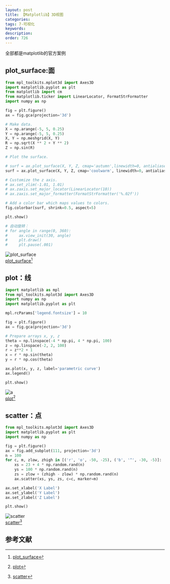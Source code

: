 ```yaml
---
layout: post
title: 【Matplotlib】3D视图
categories:
tags: 7-可视化
keywords:
description:
order: 726
---
```

全部都是matplotlib的官方案例
## plot_surface:面
```py
from mpl_toolkits.mplot3d import Axes3D
import matplotlib.pyplot as plt
from matplotlib import cm
from matplotlib.ticker import LinearLocator, FormatStrFormatter
import numpy as np

fig = plt.figure()
ax = fig.gca(projection='3d')

# Make data.
X = np.arange(-5, 5, 0.25)
Y = np.arange(-5, 5, 0.25)
X, Y = np.meshgrid(X, Y)
R = np.sqrt(X ** 2 + Y ** 2)
Z = np.sin(R)

# Plot the surface.

# surf = ax.plot_surface(X, Y, Z, cmap='autumn',linewidth=0, antialiased=False)
surf = ax.plot_surface(X, Y, Z, cmap='coolwarm', linewidth=0, antialiased=False)

# Customize the z axis.
# ax.set_zlim(-1.01, 1.01)
# ax.zaxis.set_major_locator(LinearLocator(10))
# ax.zaxis.set_major_formatter(FormatStrFormatter('%.02f'))

# Add a color bar which maps values to colors.
fig.colorbar(surf, shrink=0.5, aspect=5)

plt.show()

# 自动旋转：
# for angle in range(0, 360):
#     ax.view_init(30, angle)
#     plt.draw()
#     plt.pause(.001)
```
![plot_surface](http://matplotlib.org/_images/sphx_glr_surface3d_001.png)  
[plot_surface](http://matplotlib.org/gallery/mplot3d/surface3d.html)[^plot_surface]

## plot：线
```py
import matplotlib as mpl
from mpl_toolkits.mplot3d import Axes3D
import numpy as np
import matplotlib.pyplot as plt

mpl.rcParams['legend.fontsize'] = 10

fig = plt.figure()
ax = fig.gca(projection='3d')

# Prepare arrays x, y, z
theta = np.linspace(-4 * np.pi, 4 * np.pi, 100)
z = np.linspace(-2, 2, 100)
r = z**2 + 1
x = r * np.sin(theta)
y = r * np.cos(theta)

ax.plot(x, y, z, label='parametric curve')
ax.legend()

plt.show()
```

![a](http://matplotlib.org/_images/sphx_glr_lines3d_001.png)  
[plot](http://matplotlib.org/gallery/mplot3d/lines3d.html)[^plot]  

## scatter：点

```py
from mpl_toolkits.mplot3d import Axes3D
import matplotlib.pyplot as plt
import numpy as np

fig = plt.figure()
ax = fig.add_subplot(111, projection='3d')
n = 100
for c, m, zlow, zhigh in [('r', 'o', -50, -25), ('b', '^', -30, -5)]:
    xs = 23 + 4 * np.random.rand(n)
    ys = 100 * np.random.rand(n)
    zs = zlow + (zhigh - zlow) * np.random.rand(n)
    ax.scatter(xs, ys, zs, c=c, marker=m)

ax.set_xlabel('X Label')
ax.set_ylabel('Y Label')
ax.set_zlabel('Z Label')

plt.show()
```
![scatter](http://matplotlib.org/_images/sphx_glr_scatter3d_001.png)  
[scatter](http://matplotlib.org/gallery/mplot3d/scatter3d.html)[^scatter]  


## 参考文献
[^plot_surface]: [plot_surface](http://matplotlib.org/gallery/mplot3d/surface3d.html)  
[^plot]: [plot](http://matplotlib.org/gallery/mplot3d/lines3d.html)  
[^scatter]: [scatter](http://matplotlib.org/gallery/mplot3d/scatter3d.html)  
